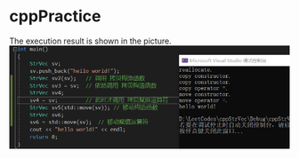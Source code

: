 # cppPractice
The execution result is shown in the picture.
![1.callResult](https://github.com/ChangShenXu/cppPractice/blob/master/png/1.callResult.png)
